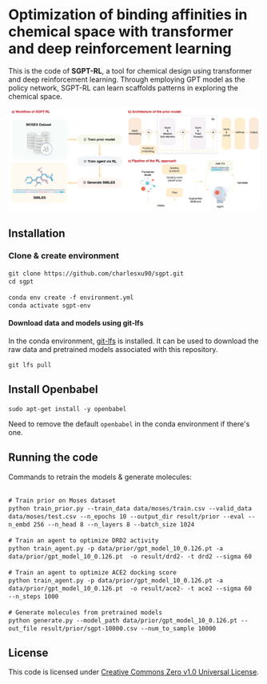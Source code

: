 # Optimization of binding affinities in chemical space with transformer and deep reinforcement learning

This is the code of **SGPT-RL**, a tool for chemical design using transformer and deep reinforcement learning. Through employing GPT model as the policy network, SGPT-RL can learn scaffolds patterns in exploring the chemical space.

![Workflow of SGPT-RL](./pipeline.png)

## Installation
### Clone & create environment
```shell
git clone https://github.com/charlesxu90/sgpt.git
cd sgpt

conda env create -f environment.yml
conda activate sgpt-env
```
#### Download data and models using git-lfs
In the conda environment, [git-lfs](https://docs.github.com/en/repositories/working-with-files/managing-large-files/installing-git-large-file-storage) is installed. It can be used to download the raw data and pretrained models associated with this repository.

```shell
git lfs pull
```
## Install Openbabel
```shell
sudo apt-get install -y openbabel
```
Need to remove the default `openbabel` in the conda environment if there's one.

## Running the code

Commands to retrain the models & generate molecules:
```shell

# Train prior on Moses dataset
python train_prior.py --train_data data/moses/train.csv --valid_data data/moses/test.csv --n_epochs 10 --output_dir result/prior --eval --n_embd 256 --n_head 8 --n_layers 8 --batch_size 1024

# Train an agent to optimize DRD2 activity
python train_agent.py -p data/prior/gpt_model_10_0.126.pt -a data/prior/gpt_model_10_0.126.pt  -o result/drd2- -t drd2 --sigma 60

# Train an agent to optimize ACE2 docking score
python train_agent.py -p data/prior/gpt_model_10_0.126.pt -a data/prior/gpt_model_10_0.126.pt  -o result/ace2- -t ace2 --sigma 60  --n_steps 1000

# Generate molecules from pretrained models
python generate.py --model_path data/prior/gpt_model_10_0.126.pt --out_file result/prior/sgpt-10000.csv --num_to_sample 10000

```

## License

This code is licensed under [Creative Commons Zero v1.0 Universal License](./LICENSE).

